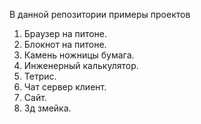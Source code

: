 В данной репозитории примеры проектов
1. Браузер на питоне.
2. Блокнот на питоне.
3. Камень ножницы бумага.
4. Инженерный калькулятор.
5. Тетрис.
6. Чат сервер клиент.
7. Сайт.
8. 3д змейка.
